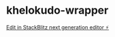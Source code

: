 # khelokudo-wrapper

[Edit in StackBlitz next generation editor ⚡️](https://stackblitz.com/~/github.com/Swatantramishra1/khelokudo-wrapper)